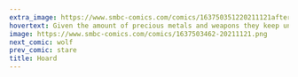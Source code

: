 ```yaml
---
extra_image: https://www.smbc-comics.com/comics/163750351220211121after.png
hovertext: Given the amount of precious metals and weapons they keep underground... are dragons preppers?
image: https://www.smbc-comics.com/comics/1637503462-20211121.png
next_comic: wolf
prev_comic: stare
title: Hoard
---
```


